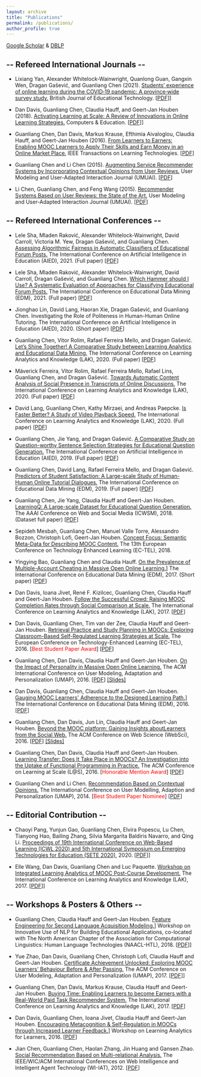 ```yaml
---
layout: archive
title: "Publications"
permalink: /publications/
author_profile: true
---
```


<!-- {% if author.googlescholar %}
  You can also find my articles on <u><a href="{{author.googlescholar}}">my Google Scholar profile</a>.</u>
{% endif %}

{% include base_path %}

{% for post in site.publications reversed %}
  {% include archive-single.html %}
{% endfor %} -->

[Google Scholar](https://scholar.google.com/citations?user=NqOqvk0AAAAJ) & [DBLP](http://dblp.uni-trier.de/pers/hd/c/Chen:Guanliang)


## -- Refereed International Journals -- 
- Lixiang Yan, Alexander Whitelock‐Wainwright, Quanlong Guan, Gangxin Wen, Dragan Gašević, and Guanliang Chen (2021). [Students’ experience of online learning during the COVID‐19 pandemic: A province‐wide survey study.](https://bera-journals.onlinelibrary.wiley.com/doi/10.1111/bjet.13102) British Journal of Educational Technology. \[[PDF](https://angusglchen.github.io/files/BJET2021_Lixiang_Students.pdf)\]\]

- Dan Davis, Guanliang Chen, Claudia Hauff, and Geert-Jan Houben (2018). [Activating Learning at Scale: A Review of Innovations in Online Learning Strategies.](https://www.sciencedirect.com/science/article/pii/S0360131518301337?via%3Dihub) Computers & Education. \[[PDF](https://angusglchen.github.io/files/CE2018-Davis.pdf)\]\]

- Guanliang Chen, Dan Davis, Markus Krause, Efthimia Aivaloglou, Claudia Hauff, and Geert-Jan Houben (2016). [From Learners to Earners: Enabling MOOC Learners to Apply Their Skills and Earn Money in an Online Market Place.](https://ieeexplore.ieee.org/document/7579220/?arnumber=7579220&source=authoralert) IEEE Transactions on Learning Technologies. \[[PDF](https://angusglchen.github.io/files/TLT16_Guanliang_Can.pdf)\]

- Guanliang Chen and Li Chen (2015). [Augmenting Service Recommender Systems by Incorporating Contextual Opinions from User Reviews.](http://link.springer.com/article/10.1007%2Fs11257-015-9157-3) User Modeling and User-Adapted Interaction Journal (UMUAI). \[[PDF](https://angusglchen.github.io/files/UMUAI15_Guanliang_Augmenting.pdf)\]

- Li Chen, Guanliang Chen, and Feng Wang (2015). [Recommender Systems Based on User Reviews: the State of the Art.](http://link.springer.com/article/10.1007%2Fs11257-015-9155-5) User Modeling and User-Adapted Interaction Journal (UMUAI). \[[PDF](https://angusglchen.github.io/files/UMUAI15_Li_Recommender.pdf)\]


## -- Refereed International Conferences --
- Lele Sha, Mladen Raković, Alexander Whitelock-Wainwright, David Carroll, Victoria M. Yew, Dragan Gašević, and Guanliang Chen. [Assessing Algorithmic Fairness in Automatic Classifiers of Educational Forum Posts.]() The International Conference on Artificial Intelligence in Education (AIED), 2021. (Full paper) \[[PDF](https://angusglchen.github.io/files/AIED2021_Lele_Assessing.pdf)\]

- Lele Sha, Mladen Raković, Alexander Whitelock-Wainwright, David Carroll, Dragan Gašević, and Guanliang Chen. [Which Hammer should I Use? A Systematic Evaluation of Approaches for Classifying Educational Forum Posts.]() The International Conference on Educational Data Mining (EDM), 2021. (Full paper) \[[PDF](https://angusglchen.github.io/files/EDM2021_Lele_Which.pdf)\]

- Jionghao Lin, David Lang, Haoran Xie, Dragan Gašević, and Guanliang Chen. Investigating the Role of Politeness in Human-Human Online Tutoring. The International Conference on Artificial Intelligence in Education (AIED), 2020. (Short paper) \[[PDF](https://angusglchen.github.io/files/AIED2020_Jionghao_Investigating.pdf)\]

- Guanliang Chen, Vitor Rolim, Rafael Ferreira Mello, and Dragan Gašević. [Let’s Shine Together! A Comparative Study between Learning Analytics and Educational Data Mining.](https://dl.acm.org/doi/10.1145/3375462.3375500) The International Conference on Learning Analytics and Knowledge (LAK), 2020. (Full paper) \[[PDF](https://angusglchen.github.io/files/LAK2020_Guanliang_Lets.pdf)\]

- Máverick Ferreira, Vitor Rolim, Rafael Ferreira Mello, Rafael Lins, Guanliang Chen, and Dragan Gašević. [Towards Automatic Content Analysis of Social Presence in Transcripts of Online Discussions.](https://dl.acm.org/doi/abs/10.1145/3375462.3375495) The International Conference on Learning Analytics and Knowledge (LAK), 2020. (Full paper) \[[PDF](https://angusglchen.github.io/files/LAK2020_Maverick_Towards.pdf)\]

- David Lang, Guanliang Chen, Kathy Mirzaei, and Andreas Paepcke. [Is Faster Better? A Study of Video Playback Speed.](https://dl.acm.org/doi/10.1145/3375462.3375466) The International Conference on Learning Analytics and Knowledge (LAK), 2020. (Full paper) \[[PDF](https://angusglchen.github.io/files/LAK2020_David_Is.pdf)\]

- Guanliang Chen, Jie Yang, and Dragan Gašević. [A Comparative Study on Question-worthy Sentence Selection Strategies for Educational Question Generation.](https://link.springer.com/chapter/10.1007/978-3-030-23204-7_6) The International Conference on Artificial Intelligence in Education (AIED), 2019. (Full paper) \[[PDF](https://angusglchen.github.io/files/AIED2019_Guanliang_A.pdf)\]

- Guanliang Chen, David Lang, Rafael Ferreira Mello, and Dragan Gašević. [Predictors of Student Satisfaction: A Large-scale Study of Human-Human Online Tutorial Dialogues.](https://drive.google.com/file/d/1XdQhaMC-Bke9fmjdArR_n9tm548Er8Md/edit) The International Conference on Educational Data Mining (EDM), 2019. (Full paper) \[[PDF](https://angusglchen.github.io/files/EDM2019_Guanliang_Predictors.pdf)\]

- Guanliang Chen, Jie Yang, Claudia Hauff and Geert-Jan Houben. [LearningQ: A Large-scale Dataset for Educational Question Generation.](https://aaai.org/ocs/index.php/ICWSM/ICWSM18/paper/view/17857) The AAAI Conference on Web and Social Media (ICWSM), 2018. (Dataset full paper) \[[PDF](https://angusglchen.github.io/files/ICWSM2018_Guanliang_LearningQ.pdf)\]

- Sepideh Mesbah, Guanliang Chen, Manuel Valle Torre, Alessandro Bozzon, Christoph Lofi, Geert-Jan Houben. [Concept Focus: Semantic Meta-Data for Describing MOOC Content.](https://link.springer.com/chapter/10.1007/978-3-319-98572-5_36) The 13th European Conference on Technology Enhanced Learning (EC-TEL), 2018.

- Yingying Bao, Guanliang Chen and Claudia Hauff. [On the Prevalence of Multiple-Account Cheating in Massive Open Online Learning.](http://educationaldatamining.org/EDM2017/proc_papers/paper_91.pdf)\] The International Conference on Educational Data Mining (EDM), 2017. (Short paper) \[[PDF](https://angusglchen.github.io/files/EDM17_Yingying_Cheating.pdf)\]

- Dan Davis, Ioana Jivet, René F. Kizilcec, Guanliang Chen, Claudia Hauff and Geert-Jan Houben. [Follow the Successful Crowd: Raising MOOC Completion Rates through Social Comparison at Scale.](http://dl.acm.org/citation.cfm?id=3027411) The International Conference on Learning Analytics and Knowledge (LAK), 2017. \[[PDF](https://angusglchen.github.io/files/LAK17_Dan_Follow.pdf)\]

- Dan Davis, Guanliang Chen, Tim van der Zee, Claudia Hauff and Geert-Jan Houben. [Retrieval Practice and Study Planning in MOOCs: Exploring Classroom-Based Self-Regulated Learning Strategies at Scale.](http://link.springer.com/chapter/10.1007%2F978-3-319-45153-4_5) The European Conference on Technology-Enhanced Learning (EC-TEL), 2016. \[<span style="color:red">Best Student Paper Award</span>\] \[[PDF](https://angusglchen.github.io/files/ECTEL16_Dan_Retrieval.pdf)\]


- Guanliang Chen, Dan Davis, Claudia Hauff and Geert-Jan Houben. [On the Impact of Personality in Massive Open Online Learning.](http://dl.acm.org/citation.cfm?id=2930240) The ACM International Conference on User Modeling, Adaptation and Personalization (UMAP), 2016. \[[PDF](https://angusglchen.github.io/files/UMAP16_Guanliang_Personality.pdf)\] [\[Slides\]](http://www.slideshare.net/GuanliangChen/on-the-impact-of-personality-in-massive-open-online-learning)

- Dan Davis, Guanliang Chen, Claudia Hauff and Geert-Jan Houben. [Gauging MOOC Learners' Adherence to the Designed Learning Path.](http://www.educationaldatamining.org/EDM2016/proceedings/paper_63.pdf)\] The International Conference on Educational Data Mining (EDM), 2016. \[[PDF](https://angusglchen.github.io/files/EDM16_Dan_Gauging.pdf)\]

- Guanliang Chen, Dan Davis, Jun Lin, Claudia Hauff and Geert-Jan Houben. [Beyond the MOOC platform: Gaining Insights aboutLearners from the Social Web.](http://doi.acm.org/10.1145/2908131.2908145) The ACM Conference on Web Science (WebSci), 2016. \[[PDF](https://angusglchen.github.io/files/WEBSCI16_Guanliang_Beyond.pdf)\] [\[Slides\]](http://www.slideshare.net/GuanliangChen/beyond-the-mooc-platform-gaining-insights-about-learners-from-the-social-web)

- Guanliang Chen, Dan Davis, Claudia Hauff and Geert-Jan Houben. [Learning Transfer: Does It Take Place in MOOCs? An Investigation into the Uptake of Functional Programming in Practice.](http://dl.acm.org/citation.cfm?doid=2876034.2876035) The ACM Conference on Learning at Scale (L@S), 2016. \[<span style="color:red">Honorable Mention Award</span>\] \[[PDF](https://angusglchen.github.io/files/LS16_Guanliang_Learning.pdf)\]


- Guanliang Chen and Li Chen. [Recommendation Based on Contextual Opinions.](http://link.springer.com/chapter/10.1007%2F978-3-319-08786-3_6) The International Conference on User Modelling, Adaption and Personalization (UMAP), 2014. \[<span style="color:red">Best Student Paper Nominee</span>\] \[[PDF](https://angusglchen.github.io/files/UMAP14_Guanliang_Recommendation.pdf)\]


## -- Editorial Contribution --
- Chaoyi Pang, Yunjun Gao, Guanliang Chen, Elvira Popescu, Lu Chen, Tianyong Hao, Bailing Zhang, Silvia Margarita Baldiris Navarro, and Qing Li. [Proceedings of 19th International Conference on Web-Based Learning (ICWL 2020) and 5th International Symposium on Emerging Technologies for Education (SETE 2020)](https://link.springer.com/book/10.1007/978-3-030-66906-5), 2020. \[[PDF](https://angusglchen.github.io/files/ICWLSETE_Chaoyi_Conference.pdf)\]\]

- Elle Wang, Dan Davis, Guanliang Chen and Luc Paquette. [Workshop on Integrated Learning Analytics of MOOC Post-Course Development.](https://dl.acm.org/citation.cfm?id=3029430) The International Conference on Learning Analytics and Knowledge (LAK), 2017. \[[PDF](https://angusglchen.github.io/files/LAK17_Elle_Workshop.pdf)\]\]

## -- Workshops & Posters & Others --

- Guanliang Chen, Claudia Hauff and Geert-Jan Houben. [Feature Engineering for Second Language Acquisition Modeling.](http://sharedtask.duolingo.com/papers/chen.slam18.pdf)\] Workshop on Innovative Use of NLP for Building Educational Applications, co-located with The North American Chapter of the Association for Computational Linguistics: Human Language Technologies (NAACL-HTL), 2018. \[[PDF](https://angusglchen.github.io/files/NAACL-HLT-BEA_Guanliang_Feature.pdf)\]\]

- Yue Zhao, Dan Davis, Guanliang Chen, Christoph Lofi, Claudia Hauff and Geert-Jan Houben. [Certificate Achievement Unlocked: Exploring MOOC Learners' Behaviour Before & After Passing.](http://dl.acm.org/citation.cfm?id=3099063) The ACM Conference on User Modeling, Adaptation and Personalization (UMAP), 2017. \[[PDF](https://angusglchen.github.io/files/UMAP2017_Yue_Certificate.pdf)\]\]

- Guanliang Chen, Dan Davis, Markus Krause, Claudia Hauff and Geert-Jan Houben. [Buying Time: Enabling Learners to become Earners with a Real-World Paid Task Recommender System.](http://dl.acm.org/citation.cfm?id=3029469) The International Conference on Learning Analytics and Knowledge (LAK), 2017. \[[PDF](https://angusglchen.github.io/files/LAK17_Guanliang_Buying.pdf)\]

- Dan Davis, Guanliang Chen, Ioana Jivet, Claudia Hauff and Geert-Jan Houben. [Encouraging Metacognition & Self-Regulation in MOOCs through Increased Learner Feedback.](http://ceur-ws.org/Vol-1596/paper3.pdf)\] Workshop on Learning Analytics for Learners, 2016. \[[PDF](https://angusglchen.github.io/files/LAK16_Dan_Encouraging.pdf)\]

- Jian Chen, Guanliang Chen, Haolan Zhang, Jin Huang and Gansen Zhao. [Social Recommendation Based on Multi-relational Analysis.](http://ieeexplore.ieee.org/xpl/login.jsp?tp=&arnumber=6511610&url=http%3A%2F%2Fieeexplore.ieee.org%2Fxpls%2Fabs_all.jsp%3Farnumber%3D6511610) The IEEE/WIC/ACM International Conferences on Web Intelligence and Intelligent Agent Technology (WI-IAT), 2012. \[[PDF](https://angusglchen.github.io/files/WI12_Jian_Social.pdf)\]

